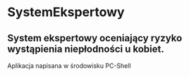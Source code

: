 # SystemEkspertowy
## System ekspertowy oceniający ryzyko wystąpienia niepłodności u kobiet.
Aplikacja napisana w środowisku PC-Shell 
